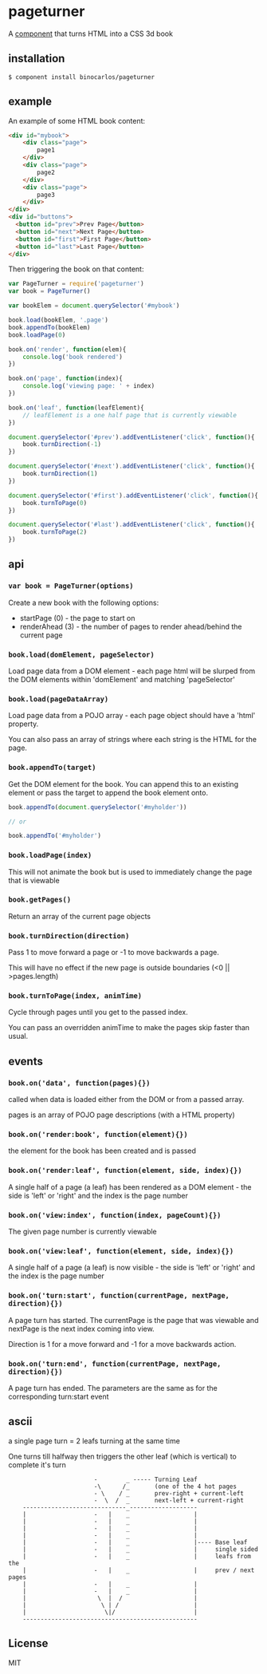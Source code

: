 
# pageturner

A [component](https://github.com/component/component) that turns HTML into a CSS 3d book

## installation

```
$ component install binocarlos/pageturner
```

## example

An example of some HTML book content:

```html
<div id="mybook">
	<div class="page">
		page1
	</div>
	<div class="page">
		page2
	</div>
	<div class="page">
		page3
	</div>
</div>
<div id="buttons">
  <button id="prev">Prev Page</button>
  <button id="next">Next Page</button>
  <button id="first">First Page</button>
  <button id="last">Last Page</button>
</div>
```

Then triggering the book on that content:

```js
var PageTurner = require('pageturner')
var book = PageTurner()

var bookElem = document.querySelector('#mybook')

book.load(bookElem, '.page')
book.appendTo(bookElem)
book.loadPage(0)

book.on('render', function(elem){
    console.log('book rendered')
})

book.on('page', function(index){
    console.log('viewing page: ' + index)
})

book.on('leaf', function(leafElement){
    // leafElement is a one half page that is currently viewable  
})

document.querySelector('#prev').addEventListener('click', function(){
    book.turnDirection(-1)
})

document.querySelector('#next').addEventListener('click', function(){
    book.turnDirection(1)
})

document.querySelector('#first').addEventListener('click', function(){
    book.turnToPage(0)
})

document.querySelector('#last').addEventListener('click', function(){
    book.turnToPage(2)
})
```

## api

### `var book = PageTurner(options)`

Create a new book with the following options:

 * startPage (0) - the page to start on
 * renderAhead (3) - the number of pages to render ahead/behind the current page

### `book.load(domElement, pageSelector)`

Load page data from a DOM element - each page html will be slurped from the DOM elements within 'domElement' and matching 'pageSelector'

### `book.load(pageDataArray)`

Load page data from a POJO array - each page object should have a 'html' property.

You can also pass an array of strings where each string is the HTML for the page.

### `book.appendTo(target)`

Get the DOM element for the book.  You can append this to an existing element or pass the target to append the book element onto.

```js
book.appendTo(document.querySelector('#myholder'))

// or

book.appendTo('#myholder')
```

### `book.loadPage(index)`

This will not animate the book but is used to immediately change the page that is viewable

### `book.getPages()`

Return an array of the current page objects

### `book.turnDirection(direction)`

Pass 1 to move forward a page or -1 to move backwards a page.

This will have no effect if the new page is outside boundaries (<0 || >pages.length)

### `book.turnToPage(index, animTime)`

Cycle through pages until you get to the passed index.

You can pass an overridden animTime to make the pages skip faster than usual.

## events

### `book.on('data', function(pages){})`

called when data is loaded either from the DOM or from a passed array.

pages is an array of POJO page descriptions (with a HTML property)

### `book.on('render:book', function(element){})`

the element for the book has been created and is passed

### `book.on('render:leaf', function(element, side, index){})`

A single half of a page (a leaf) has been rendered as a DOM element - the side is 'left' or 'right' and the index is the page number

### `book.on('view:index', function(index, pageCount){})`

The given page number is currently viewable

### `book.on('view:leaf', function(element, side, index){})`

A single half of a page (a leaf) is now visible - the side is 'left' or 'right' and the index is the page number

### `book.on('turn:start', function(currentPage, nextPage, direction){})`

A page turn has started.  The currentPage is the page that was viewable and nextPage is the next index coming into view.

Direction is 1 for a move forward and -1 for a move backwards action.

### `book.on('turn:end', function(currentPage, nextPage, direction){})`

A page turn has ended.  The parameters are the same as for the corresponding turn:start event

## ascii

a single page turn = 2 leafs turning at the same time

One turns till halfway then triggers the other leaf (which is vertical)
to complete it's turn

```
                        -        _ ----- Turning Leaf
                        -\      /_       (one of the 4 hot pages 
                        - \    / _       prev-right + current-left
                        -  \  /  _       next-left + current-right
    -----------------------------_-------------------
    |                   -   |    _                  |
    |                   -   |    _                  |
    |                   -   |    _                  |
    |                   -   |    _                  |
    |                   -   |    _                  |---- Base leaf 
    |                   -   |    _                  |     single sided 
    |                   -   |    _                  |     leafs from the
    |                   -   |    _                  |     prev / next pages
    |                   -   |    _                  |
    |                   -   |    _                  |
    |                    \  |  /                    |
    |                     \ | /                     |
    |                      \|/                      |
    -------------------------------------------------
```

## License

MIT